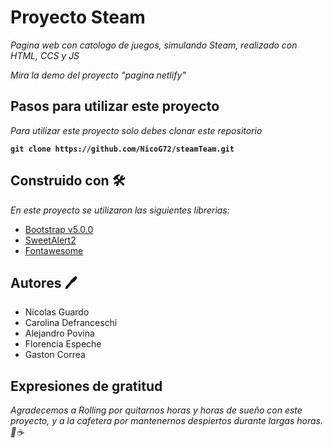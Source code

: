 # Proyecto Steam

_Pagina web con catologo de juegos, simulando Steam, realizado con HTML, CCS y JS_

_Mira la demo del proyecto  "pagina netlify"_

## Pasos para utilizar este proyecto

_Para utilizar este proyecto solo debes clonar este repositorio_

**`git clone https://github.com/NicoG72/steamTeam.git `**




## Construido con 🛠

_En este proyecto se utilizaron las siguientes librerias:_

- [Bootstrap v5.0.0](https://getbootstrap.com/)
- [SweetAlert2](https://sweetalert2.github.io/)
- [Fontawesome](https://fontawesome.com/)
## Autores 🖊️ 

- Nicolas Guardo
- Carolina Defranceschi
- Alejandro Povina
- Florencia Espeche
- Gaston Correa

## Expresiones de gratitud

_Agradecemos a Rolling por quitarnos horas y horas de sueño con este proyecto, y a la cafetera por mantenernos despiertos durante largas horas. 🤯☕_    